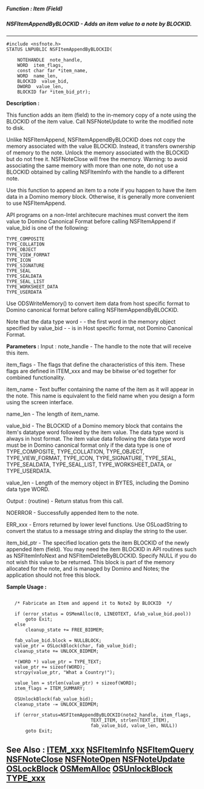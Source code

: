##### Function : Item (Field)
##### NSFItemAppendByBLOCKID - Adds an item value to a note by BLOCKID.
---
```
#include <nsfnote.h>
STATUS LNPUBLIC NSFItemAppendByBLOCKID(

	NOTEHANDLE  note_handle,
	WORD  item_flags,
	const char far *item_name,
	WORD  name_len,
	BLOCKID  value_bid,
	DWORD  value_len,
	BLOCKID far *item_bid_ptr);
```
**Description :**

This function adds an item (field) to the in-memory copy of a note using the 
BLOCKID of the item value. Call NSFNoteUpdate to write the modified note to 
disk.

Unlike NSFItemAppend, NSFItemAppendByBLOCKID does not copy the memory 
associated with the value BLOCKID. Instead, it transfers ownership of memory to 
the note. Unlock the memory associated with the BLOCKID but do not free it. 
NSFNoteClose will free the memory. Warning: to avoid associating the same 
memory with more than one note, do not use a BLOCKID obtained by calling 
NSFItemInfo with the handle to a different note.

Use this function to append an item to a note if you happen to have the item 
data in a Domino memory block. Otherwise, it is generally more convenient to 
use NSFItemAppend.

API programs on a non-Intel architecure machines must convert the item value to 
Domino Canonical Format before calling NSFItemAppend if value_bid is one of the 
following: 

    TYPE_COMPOSITE
    TYPE_COLLATION
    TYPE_OBJECT
    TYPE_VIEW_FORMAT
    TYPE_ICON
    TYPE_SIGNATURE
    TYPE_SEAL
    TYPE_SEALDATA
    TYPE_SEAL_LIST
    TYPE_WORKSHEET_DATA
    TYPE_USERDATA

Use ODSWriteMemory() to convert item data from host specific format to Domino 
canonical format before calling NSFItemAppendByBLOCKID.

Note that the data type word - - the first word in the memory object specified 
by value_bid - - is in Host specific format, not Domino Canonical Format.

**Parameters :**
Input :
note_handle  -  The handle to the note that will receive this item.

item_flags  -   The flags that define the characteristics of this item. These flags are defined in ITEM_xxx and may be bitwise or'ed together for combined functionality.

item_name  -  Text buffer containing the name of the item as it will appear in the note. This name is equivalent to the field name when you design a form using the screen interface.

name_len  -  The length of item_name.

value_bid  -  The BLOCKID of a Domino memory block that contains the item's datatype word followed by the item value.  The data type word is always in host format. The item value data following the data type word must be in Domino canonical format only if the data type is one of  TYPE_COMPOSITE, TYPE_COLLATION, TYPE_OBJECT, TYPE_VIEW_FORMAT, TYPE_ICON, TYPE_SIGNATURE, TYPE_SEAL, TYPE_SEALDATA, TYPE_SEAL_LIST, TYPE_WORKSHEET_DATA, or TYPE_USERDATA.

value_len  -  Length of the memory object in BYTES, including the Domino data type WORD.

Output :
(routine)  -  Return status from this call.  

NOERROR - Successfully appended Item to the note.

ERR_xxx - Errors returned by lower level functions. Use OSLoadString to convert the status to a message string and display the string to the user.


item_bid_ptr  -  The specified location gets the item BLOCKID of the newly appended item (field).  You may need the item BLOCKID in API routines such as NSFItemInfoNext and NSFItemDeleteByBLOCKID. Specify NULL if you do not wish this value to be returned.  This block is part of the memory allocated for the note, and is managed by Domino and Notes;  the application should not free this block.


**Sample Usage :**
```

   /* Fabricate an Item and append it to Note2 by BLOCKID  */

   if (error_status = OSMemAlloc(0, LINEOTEXT, &fab_value_bid.pool))
       goto Exit;
   else
       cleanup_state += FREE_BIDMEM;

   fab_value_bid.block = NULLBLOCK;
   value_ptr = OSLockBlock(char, fab_value_bid);
   cleanup_state += UNLOCK_BIDMEM;

   *(WORD *) value_ptr = TYPE_TEXT;
   value_ptr += sizeof(WORD);
   strcpy(value_ptr, "What a Country!");

   value_len = strlen(value_ptr) + sizeof(WORD);
   item_flags = ITEM_SUMMARY;

   OSUnlockBlock(fab_value_bid);
   cleanup_state -= UNLOCK_BIDMEM;

   if (error_status=NSFItemAppendByBLOCKID(note2_handle, item_flags,
                               TEXT_ITEM, strlen(TEXT_ITEM),
                               fab_value_bid, value_len, NULL))
       goto Exit;

```
**See Also :**
[ITEM_xxx](/domino-c-api-docs/reference/Symb/ITEM_xxx)
[NSFItemInfo](/domino-c-api-docs/reference/Func/NSFItemInfo)
[NSFItemQuery](/domino-c-api-docs/reference/Func/NSFItemQuery)
[NSFNoteClose](/domino-c-api-docs/reference/Func/NSFNoteClose)
[NSFNoteOpen](/domino-c-api-docs/reference/Func/NSFNoteOpen)
[NSFNoteUpdate](/domino-c-api-docs/reference/Func/NSFNoteUpdate)
[OSLockBlock](/domino-c-api-docs/reference/Func/OSLockBlock)
[OSMemAlloc](/domino-c-api-docs/reference/Func/OSMemAlloc)
[OSUnlockBlock](/domino-c-api-docs/reference/Func/OSUnlockBlock)
[TYPE_xxx](/domino-c-api-docs/reference/Symb/TYPE_xxx)
---
